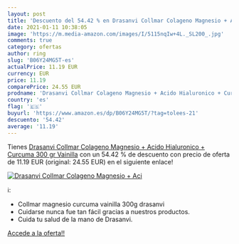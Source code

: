 ```yaml
---
layout: post
title: 'Descuento del 54.42 % en Drasanvi Collmar Colageno Magnesio + Aci'
date: 2021-01-11 10:38:05
image: 'https://m.media-amazon.com/images/I/5115nqIw+4L._SL200_.jpg'
comments: true
category: ofertas
author: ring
slug: 'B06Y24MG5T-es'
actualPrice: 11.19 EUR
currency: EUR
price: 11.19
comparePrice: 24.55 EUR
prodname: 'Drasanvi Collmar Colageno Magnesio + Acido Hialuronico + Curcuma 300 gr Vainilla'
country: 'es'
flag: '🇪🇸'
buyurl: 'https://www.amazon.es/dp/B06Y24MG5T/?tag=tolees-21'
descuento: '54.42'
average: '11.19'
---
```


Tienes [Drasanvi Collmar Colageno Magnesio + Acido Hialuronico + Curcuma 300 gr Vainilla](https://www.amazon.es/dp/B06Y24MG5T/?tag=tolees-21) con un 54.42 % de descuento con precio de oferta de 11.19 EUR (original: 24.55 EUR) en el siguiente enlace!

[![Drasanvi Collmar Colageno Magnesio + Aci](https://m.media-amazon.com/images/I/5115nqIw+4L._SL200_.jpg)](https://www.amazon.es/dp/B06Y24MG5T/?tag=tolees-21)

ℹ️:

- Collmar magnesio curcuma vainilla 300g drasanvi
- Cuidarse nunca fue tan fácil gracias a nuestros productos.
- Cuida tu salud de la mano de Drasanvi.

[Accede a la oferta!!](https://www.amazon.es/dp/B06Y24MG5T/?tag=tolees-21)
